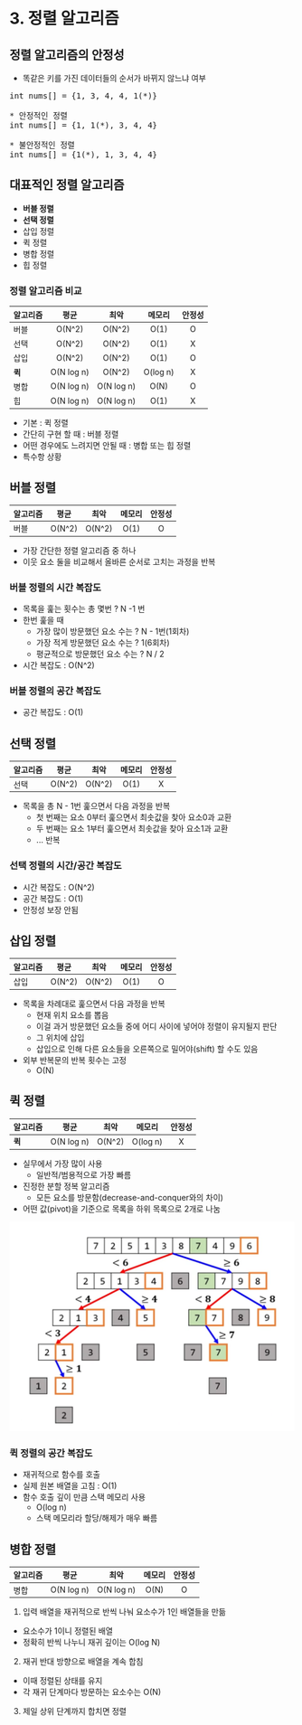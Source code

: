 # 3. 정렬 알고리즘

## 정렬 알고리즘의 안정성
- 똑같은 키를 가진 데이터들의 순서가 바뀌지 않느냐 여부
<pre>
int nums[] = {1, 3, 4, 4, 1(*)}

* 안정적인 정렬
int nums[] = {1, 1(*), 3, 4, 4}

* 불안정적인 정렬
int nums[] = {1(*), 1, 3, 4, 4}
</pre>

## 대표적인 정렬 알고리즘
- **버블 정렬**
- **선택 정렬**
- 삽입 정렬
- 퀵 정렬
- 병합 정렬
- 힙 정렬

### 정렬 알고리즘 비교
|알고리즘|평균|최악|메모리|안정성|
|:-------|:---:|:---:|:-----:|:-----:|
|버블|O(N^2)|O(N^2)|O(1)|O|
|선택|O(N^2)|O(N^2)|O(1)|X|
|삽입|O(N^2)|O(N^2)|O(1)|O|
|**퀵**|O(N log n)|O(N^2)|O(log n)|X|
|병합|O(N log n)|O(N log n)|O(N)|O|
|힙|O(N log n)|O(N log n)|O(1)|X|

- 기본 : 퀵 정렬
- 간단히 구현 할 때 : 버블 정렬
- 어떤 경우에도 느려지면 안될 때 : 병합 또는 힙 정렬
- 특수항 상황

## 버블 정렬
|알고리즘|평균|최악|메모리|안정성|
|:-------|:---:|:---:|:-----:|:-----:|
|버블|O(N^2)|O(N^2)|O(1)|O|
- 가장 간단한 정렬 알고리즘 중 하나
- 이웃 요소 둘을 비교해서 올바른 순서로 고치는 과정을 반복

### 버블 정렬의 시간 복잡도
- 목록을 훑는 횟수는 총 몇번 ? N -1 번
- 한번 훑을 때
  - 가장 많이 방문했던 요소 수는 ? N - 1번(1회차)
  - 가장 적게 방문했던 요소 수는 ? 1(6회차)
  - 평균적으로 방문했던 요소 수는 ? N / 2
- 시간 복잡도 : O(N^2)

### 버블 정렬의 공간 복잡도
- 공간 복잡도 : O(1)

## 선택 정렬
|알고리즘|평균|최악|메모리|안정성|
|:-------|:---:|:---:|:-----:|:-----:|
|선택|O(N^2)|O(N^2)|O(1)|X|

- 목록을 총 N - 1번 훑으면서 다음 과정을 반복
  - 첫 번째는 요소 0부터 훑으면서 최솟값을 찾아 요소0과 교환
  - 두 번째는 요소 1부터 훑으면서 최솟값을 찾아 요소1과 교환
  - ... 반복

### 선택 정렬의 시간/공간 복잡도
- 시간 복잡도 : O(N^2)
- 공간 복잡도 : O(1)
- 안정성 보장 안됨

## 삽입 정렬
|알고리즘|평균|최악|메모리|안정성|
|:-------|:---:|:---:|:-----:|:-----:|
|삽입|O(N^2)|O(N^2)|O(1)|O|

- 목록을 차례대로 훑으면서 다음 과정을 반복
  - 현재 위치 요소를 뽑음
  - 이걸 과거 방문했던 요소들 중에 어디 사이에 넣어야 정렬이 유지될지 판단
  - 그 위치에 삽입
  - 삽입으로 인해 다른 요소들을 오른쪽으로 밀어야(shift) 할 수도 있음
- 외부 반복문의 반복 횟수는 고정
  - O(N)
  
## 퀵 정렬
|알고리즘|평균|최악|메모리|안정성|
|:-------|:---:|:---:|:-----:|:-----:|
|**퀵**|O(N log n)|O(N^2)|O(log n)|X|

- 실무에서 가장 많이 사용
  - 일반적/범용적으로 가장 빠름
- 진정한 분할 정복 알고리즘
  - 모든 요소를 방문함(decrease-and-conquer와의 차이)
- 어떤 값(pivot)을 기준으로 목록을 하위 목록으로 2개로 나눔

![퀵 정렬 알고리즘](./img/img.png "퀵 정렬 알고리즘")

### 퀵 정렬의 공간 복잡도
- 재귀적으로 함수를 호출
- 실제 원본 배열을 고침 : O(1)
- 함수 호출 깊이 만큼 스택 메모리 사용
  - O(log n)
  - 스택 메모리라 할당/해제가 매우 빠름
  
## 병합 정렬
|알고리즘|평균|최악|메모리|안정성|
|:-------|:---:|:---:|:-----:|:-----:|
|병합|O(N log n)|O(N log n)|O(N)|O|

1. 입력 배열을 재귀적으로 반씩 나눠 요소수가 1인 배열들을 만듦
  - 요소수가 1이니 정렬된 배열
  - 정확히 반씩 나누니 재귀 깊이는 O(log N)
2. 재귀 반대 방향으로 배열을 계속 합침
  - 이때 정렬된 상태를 유지
  - 각 재귀 단계마다 방문하는 요소수는 O(N)
3. 제일 상위 단계까지 합치면 정렬


